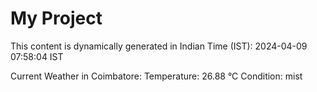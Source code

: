 # My Project

This content is dynamically generated in Indian Time (IST): 2024-04-09 07:58:04 IST


Current Weather in Coimbatore:
Temperature: 26.88 °C
Condition: mist
